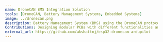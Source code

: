 ```yaml
---
name: DroneCAN BMS Integration Solution
tools: [DroneCAN, Battery Management Systems, Embedded Systems]
image: ../dronecan.png
description: Battery Management System (BMS) using the DroneCAN protocol, enabling efficient communication and power management for UAVs. 
Contributions: Designing modular PCBs with different functionalities and connecting them over separate communication protocols over to a microcontroller.
external_url: https://github.com/akshattnj/esp32-dronecan-ardupilot
---
```

